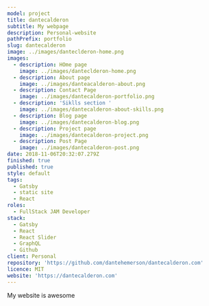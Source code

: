 ```yaml
---
model: project
title: dantecalderon
subtitle: My webpage
description: Personal-website
pathPrefix: portfolio
slug: dantecalderon
image: ../images/danteclderon-home.png
images:
  - description: HOme page
    image: ../images/danteclderon-home.png
  - description: About page
    image: ../images/danteacalderon-about.png
  - description: Contact Page
    image: ../images/dantecalderon-portfolio.png
  - description: 'Siklls section '
    image: ../images/dantecalderon-about-skills.png
  - description: Blog page
    image: ../images/dantecalderon-blog.png
  - description: Project page
    image: ../images/dantecalderon-project.png
  - description: Post Page
    image: ../images/dantecalderon-post.png
date: 2018-11-06T20:32:07.279Z
finished: true
published: true
style: default
tags:
  - Gatsby
  - static site
  - React
roles:
  - FullStack JAM Developer
stack:
  - Gatsby
  - React
  - React Slider
  - GraphQL
  - Github
client: Personal
repository: 'https://github.com/dantehemerson/dantecalderon.com'
licence: MIT
website: 'https://dantecalderon.com'
---
```

My website is awesome
